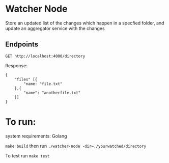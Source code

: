 # Watcher Node

Store an updated list of the changes which happen in a specfied folder, and update an aggregator service with the changes

## Endpoints

`GET http://localhost:4000/directory`

Response:
```
{
    "files" [{
        "name: "file.txt"
    },{
        "name": "anotherfile.txt"
    }]
}
```

# To run:

system requirements: Golang

`make build` then run `./watcher-node -dir=./yourwatched/directory`

To test run `make test`
